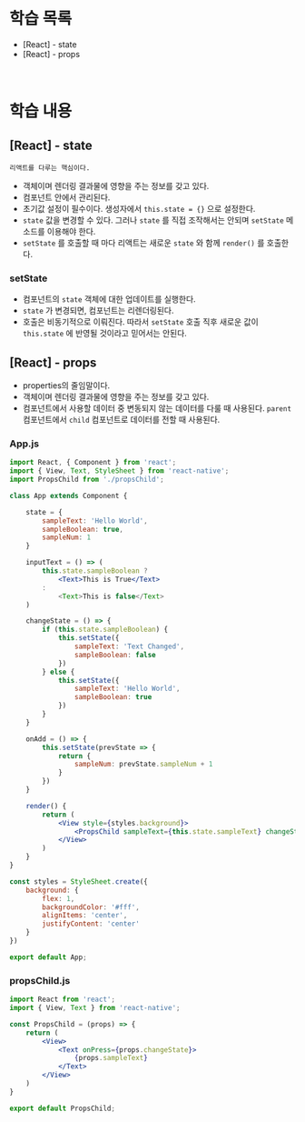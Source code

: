 # 학습 목록

- [React] - state
- [React] - props

<br>

# 학습 내용

## [React] - state

```
리액트를 다루는 핵심이다.
```

- 객체이며 렌더링 결과물에 영향을 주는 정보를 갖고 있다.
- 컴포넌트 안에서 관리된다.
- 초기값 설정이 필수이다. 생성자에서 `this.state = {}` 으로 설정한다.
- `state` 값을 변경할 수 있다. 그러나 `state` 를 직접 조작해서는 안되며 `setState` 메소드를 이용해야 한다.
- `setState` 를 호출할 때 마다 리액트는 새로운 `state` 와 함께 `render()` 를 호출한다.

### setState

- 컴포넌트의 `state` 객체에 대한 업데이트를 실행한다.
- `state` 가 변경되면, 컴포넌트는 리렌더링된다.
- 호출은 비동기적으로 이뤄진다. 따라서 `setState` 호출 직후 새로운 값이 `this.state` 에 반영될 것이라고 믿어서는 안된다.

## [React] - props

- properties의 줄임말이다.
- 객체이며 렌더링 결과물에 영향을 주는 정보를 갖고 있다.
- 컴포넌트에서 사용할 데이터 중 변동되지 않는 데이터를 다룰 때 사용된다. `parent` 컴포넌트에서 `child` 컴포넌트로 데이터를 전할 때 사용된다.

### App.js

```jsx
import React, { Component } from 'react';
import { View, Text, StyleSheet } from 'react-native';
import PropsChild from './propsChild';

class App extends Component {

	state = {
		sampleText: 'Hello World',
		sampleBoolean: true,
		sampleNum: 1
	}

	inputText = () => (
		this.state.sampleBoolean ?
			<Text>This is True</Text>
		:
			<Text>This is false</Text>
	)

	changeState = () => {
		if (this.state.sampleBoolean) {
			this.setState({
				sampleText: 'Text Changed',
				sampleBoolean: false
			})
		} else {
			this.setState({
				sampleText: 'Hello World',
				sampleBoolean: true
			})
		}
	}

	onAdd = () => {
		this.setState(prevState => {
			return {
				sampleNum: prevState.sampleNum + 1
			}
		})
	}

	render() {
		return (
			<View style={styles.background}>
				<PropsChild sampleText={this.state.sampleText} changeState={this.changeState}/>
			</View>
		)
	}
}

const styles = StyleSheet.create({
	background: {
		flex: 1,
		backgroundColor: '#fff',
		alignItems: 'center',
		justifyContent: 'center'
	}
})

export default App;
```

### propsChild.js

```jsx
import React from 'react';
import { View, Text } from 'react-native';

const PropsChild = (props) => {
	return (
		<View>
			<Text onPress={props.changeState}>
				{props.sampleText}
			</Text>
		</View>
	)
}

export default PropsChild;
```
